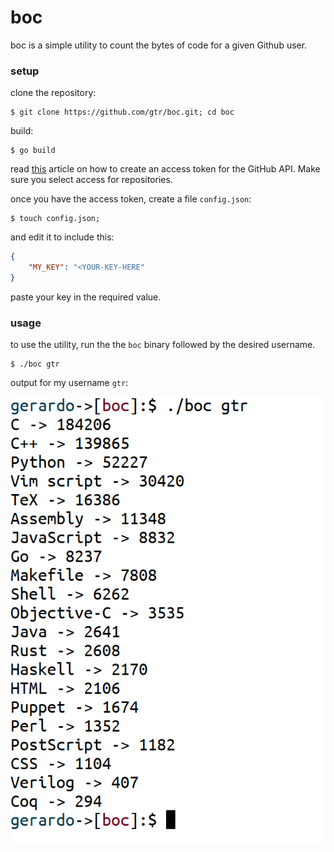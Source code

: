# boc

boc is a simple utility to count the bytes of code for a given Github user.

### setup

clone the repository:
```
$ git clone https://github.com/gtr/boc.git; cd boc
```

build:
```
$ go build
```

read [this](https://help.github.com/en/github/authenticating-to-github/creating-a-personal-access-token-for-the-command-line) article on how to create an access token for the GitHub API. Make sure you select access for repositories.

once you have the access token, create a file `config.json`:

```
$ touch config.json; 
```

and edit it to include this:

```json
{
    "MY_KEY": "<YOUR-KEY-HERE"
}
```

paste your key in the required value.

### usage

to use the utility, run the the `boc` binary followed by the desired username.

```
$ ./boc gtr
```

output for my username `gtr`:

![gtr](gtr.png)
